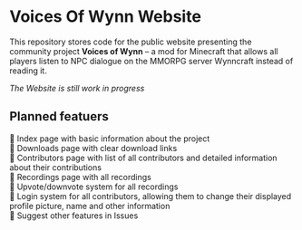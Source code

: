 # Voices Of Wynn Website
This repository stores code for the public website presenting the community project **Voices of Wynn** – a mod for Minecraft that allows all players listen to NPC dialogue on the MMORPG server Wynncraft instead of reading it.

*The Website is still work in progress*

## Planned featuers  
🔲 Index page with basic information about the project  
🔲 Downloads page with clear download links  
🔲 Contributors page with list of all contributors and detailed information about their contributions  
🔲 Recordings page with all recordings  
🔲 Upvote/downvote system for all recordings  
🔲 Login system for all contributors, allowing them to change their displayed profile picture, name and other information  
🔳 Suggest other features in Issues  
